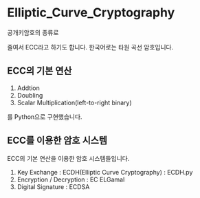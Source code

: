 # Elliptic_Curve_Cryptography

공개키암호의 종류로

줄여서 ECC라고 하기도 합니다. 한국어로는 타원 곡선 암호입니다.

## ECC의 기본 연산
1. Addtion
2. Doubling
3. Scalar Multiplication(left-to-right binary)

를 Python으로 구현했습니다.

## ECC를 이용한 암호 시스템
ECC의 기본 연산을 이용한 암호 시스템들입니다.

1. Key Exchange : ECDH(Elliptic Curve Cryptography) : ECDH.py
2. Encryption / Decryption : EC ELGamal
3. Digital Signature : ECDSA
